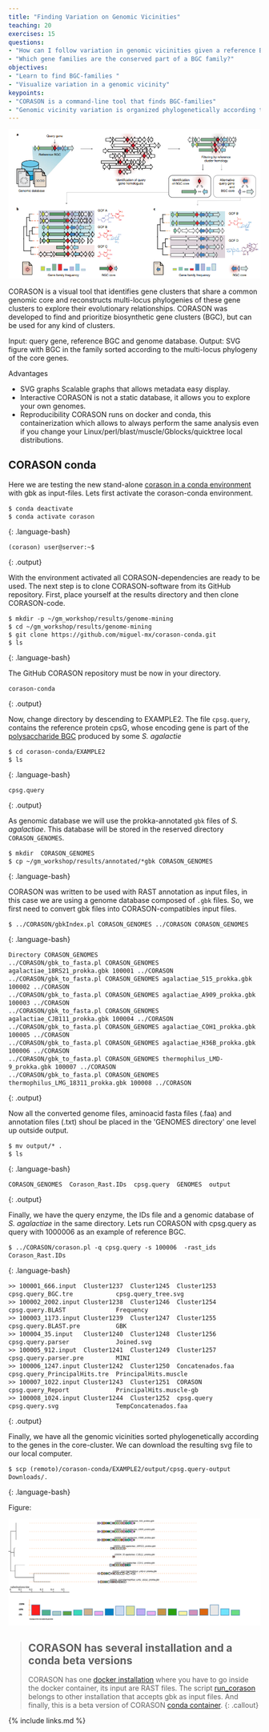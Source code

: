 ```yaml
---
title: "Finding Variation on Genomic Vicinities"
teaching: 20
exercises: 15
questions:
- "How can I follow variation in genomic vicinities given a reference BGC?"
- "Which gene families are the conserved part of a BGC family?"
objectives:
- "Learn to find BGC-families "
- "Visualize variation in a genomic vicinity"
keypoints:
- "CORASON is a command-line tool that finds BGC-families"
- "Genomic vicinity variation is organized phylogenetically according to the conserved genes in the BGC-family"
---
```



<a href="../fig/corason.png">
  <img src="../fig/corason.png" alt="CORASON sorts phylogenetically BGCs. Given a query gene in a reference BGC and a genomic annotated database, 
                                     CORASON firstly searches for query gene homologues, it filters out all genomic vicinities 
                                     not related to the reference BGC. Then, CORASON infers a phylogenetic tree and 
                                     calculates the frequency of occurrence for each gene family from the reference BGC. 
                                     Using the same reference BGC, if a new query gene is selected, CORASON visualizes 
                                     a new phylogeny with families containing the same molecular modifications." />
</a>


CORASON is a visual tool that identifies gene clusters that share a 
common genomic core and reconstructs multi-locus phylogenies of these 
gene clusters to explore their evolutionary relationships. CORASON 
was developed to find and prioritize biosynthetic gene clusters 
(BGC), but can be used for any kind of clusters.

Input: query gene, reference BGC and genome database.
Output: SVG figure with BGC in the family sorted according 
to the multi-locus phylogeny of the core genes.

Advantages  
- SVG graphs Scalable graphs that allows metadata easy display.  
- Interactive CORASON is not a static database, it allows you to explore your own genomes.  
- Reproducibility CORASON runs on docker and conda, 
this containerization which allows to always perform the same analysis 
even if you change your Linux/perl/blast/muscle/Gblocks/quicktree local distributions.  

## CORASON conda 
Here we are testing the new stand-alone 
[corason in a conda environment](https://github.com/miguel-mx/corason-conda)
with gbk as input-files. Lets first activate the corason-conda environment.    

~~~
$ conda deactivate 
$ conda activate corason  
~~~
{: .language-bash}

~~~
(corason) user@server:~$
~~~
{: .output}

With the environment activated all CORASON-dependencies are ready to be used. 
The next step is to clone CORASON-software from its GitHub repository. First,
place yourself at the results directory and then clone CORASON-code.
~~~
$ mkdir -p ~/gm_workshop/results/genome-mining 
$ cd ~/gm_workshop/results/genome-mining
$ git clone https://github.com/miguel-mx/corason-conda.git 
$ ls
~~~
{: .language-bash}

The GitHub CORASON repository must be now in your directory. 
~~~
corason-conda 
~~~
{: .output}

Now, change directory by descending to EXAMPLE2. The file `cpsg.query`, 
contains the reference protein cpsG, whose encoding gene 
is part of the 
[polysaccharide BGC](https://mibig.secondarymetabolites.org/repository/BGC0000744/index.html#r1c1) 
produced by some _S. agalactie_   

~~~
$ cd corason-conda/EXAMPLE2        
$ ls  
~~~
{: .language-bash}

~~~
cpsg.query  
~~~
{: .output}


As genomic database we will use the prokka-annotated `gbk` files of _S. agalactiae_.
This database will be stored in the reserved directory `CORASON_GENOMES`.  
~~~
$ mkdir  CORASON_GENOMES  
$ cp ~/gm_workshop/results/annotated/*gbk CORASON_GENOMES  
~~~
{: .language-bash}

CORASON was written to be used with RAST annotation as 
input files, in this case we are using a genome database 
composed of `.gbk` files. So, we first need to convert
gbk files into CORASON-compatibles input files.  

~~~
$ ../CORASON/gbkIndex.pl CORASON_GENOMES ../CORASON CORASON_GENOMES 
~~~
{: .language-bash}  

~~~
Directory CORASON_GENOMES                                                                                                
../CORASON/gbk_to_fasta.pl CORASON_GENOMES agalactiae_18RS21_prokka.gbk 100001 ../CORASON                                 
../CORASON/gbk_to_fasta.pl CORASON_GENOMES agalactiae_515_prokka.gbk 100002 ../CORASON                                   
../CORASON/gbk_to_fasta.pl CORASON_GENOMES agalactiae_A909_prokka.gbk 100003 ../CORASON                             
../CORASON/gbk_to_fasta.pl CORASON_GENOMES agalactiae_CJB111_prokka.gbk 100004 ../CORASON                         
../CORASON/gbk_to_fasta.pl CORASON_GENOMES agalactiae_COH1_prokka.gbk 100005 ../CORASON                           
../CORASON/gbk_to_fasta.pl CORASON_GENOMES agalactiae_H36B_prokka.gbk 100006 ../CORASON                            
../CORASON/gbk_to_fasta.pl CORASON_GENOMES thermophilus_LMD-9_prokka.gbk 100007 ../CORASON                          
../CORASON/gbk_to_fasta.pl CORASON_GENOMES thermophilus_LMG_18311_prokka.gbk 100008 ../CORASON   
~~~
{: .output}

Now all the converted genome files, aminoacid fasta files (.faa) 
and annotation files (.txt) shoul be placed in the 'GENOMES directory'
one level up outside output.  
~~~
$ mv output/* . 
$ ls
~~~
{: .language-bash}  

~~~
CORASON_GENOMES  Corason_Rast.IDs  cpsg.query  GENOMES  output 
~~~
{: .output}  

Finally, we have the query enzyme, the IDs file and a genomic database
of _S. agalactiae_ in the same directory. Lets run CORASON with 
cpsg.query as query with 1000006 as an example of reference BGC.  
~~~
$ ../CORASON/corason.pl -q cpsg.query -s 100006  -rast_ids Corason_Rast.IDs
~~~
{: .language-bash}

~~~
>> 100001_666.input  Cluster1237  Cluster1245  Cluster1253       cpsg.query_BGC.tre            cpsg.query_tree.svg        
>> 100002_2002.input Cluster1238  Cluster1246  Cluster1254       cpsg.query.BLAST              Frequency                  
>> 100003_1173.input Cluster1239  Cluster1247  Cluster1255       cpsg.query.BLAST.pre          GBK                        
>> 100004_35.input   Cluster1240  Cluster1248  Cluster1256       cpsg.query.parser             Joined.svg                 
>> 100005_912.input  Cluster1241  Cluster1249  Cluster1257       cpsg.query.parser.pre         MINI                       
>> 100006_1247.input Cluster1242  Cluster1250  Concatenados.faa  cpsg.query_PrincipalHits.tre  PrincipalHits.muscle       
>> 100007_1022.input Cluster1243  Cluster1251  CORASON           cpsg.query_Report             PrincipalHits.muscle-gb    
>> 100008_1024.input Cluster1244  Cluster1252  cpsg.query        cpsg.query.svg                TempConcatenados.faa 
~~~
{: .output}  

Finally, we have all the genomic vicinities sorted phylogenetically according to 
the genes in the core-cluster. We can download the resulting svg file to our local computer.
~~~
$ scp (remoto)/corason-conda/EXAMPLE2/output/cpsg.query-output  Downloads/.
~~~
{: .language-bash}

Figure:

<img src = "../fig/Joined.svg" alt="My Happy SVG"/>

> ## CORASON has several installation and a conda beta versions
> CORASON has one [docker installation](https://github.com/nselem/corason) where you have to go inside the docker container, its input are RAST files. The script [run_corason](https://bigscape-corason.secondarymetabolites.org/index.html) belongs to other installation that accepts gbk as input files. And finally, this is a beta version of CORASON [conda container](https://github.com/miguel-mx/corason-conda).
{: .callout}


{% include links.md %}
